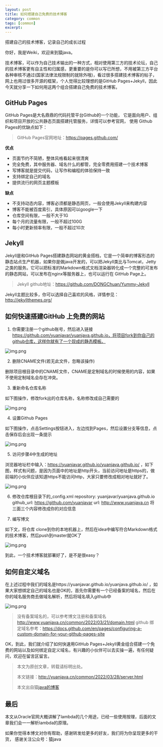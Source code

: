 ```yaml
---
layout: post
title: 如何搭建自己免费的技术博客
category: common
tags: [common]
excerpt:
--- 
```

搭建自己的技术博客，记录自己的成长过程

你好，我是Weiki，欢迎来到猿java。

技术博客，可以作为自己技术输出的一种方式，相对使用第三方的技术论坛，自己的技术博客更有自主性和归属感，更重要的是你可以写已所想，不用被第三方平台各种审核不通过(国家法律法规限制的就除外哦)，看过很多搭建技术博客的帖子，网上也用过很多开源的框架，个人觉得比较理想的是GitHub Pages+Jekyll，因此今天就分享一下如何用这两个组合搭建自己免费的技术博客。

## **GitHub Pages**
  
GitHub Pages是大名鼎鼎的代码托管平台Github的一个功能， 它是面向用户、组织和项目开放的公共静态页面搭建托管服务，详情可以参考官网， 使用 Github Pages的优缺点如下：

> GitHub Pages官网地址：https://pages.github.com/

**优点**

- 页面节约不简陋，整体风格看起来很清爽
- 完全免费，其中服务器、域名什么的都管，完全零费用搭建一个技术博客
- 写博客就是提交代码，让写作和编程的体验保持一致
- 支持绑定自己的域名
- 提供流行的网页主题模板
 
**缺点**

- 不支持动态内容，博客必须都是静态网页，一般会使用Jekyll来构建内容
- 博客不能被百度索引，具体原因可以google一下
- 仓库空间有限，一般不大于1G
- 每个月的流量有限，一般不超过100G
- 每小时更新频率有限，一般不超过10次


## **Jekyll**
Jekyll是和GitHub Pages搭建静态网站的黄金搭档，它是一个简单的博客形态的静态站点生产机器，如果你是做java开发的，可以把Jekyll类比与Tomcat，Jetty之类的服务。它可以把标准的Markdown格式文档渲染器转化成一个完整的可发布的静态网站，可以发布在nginx等服务器上，也可以运行在 GitHub Page上。
> Jekyll github地址：https://github.com/DONGChuan/Yummy-Jekyll

Jekyll主题比较多，你可以选择自己喜欢的风格，详情参见：http://jekyllthemes.org/

## **如何快速搭建GitHub 上免费的网站**

1. 你需要注册一个github账号，然后进入链接 https://github.com/yuanjavar/yuanjava.github.io，将项目fork到你自己的github仓库，这样你就有了一个现成的静态模板。

![img.png](http://yuanjava.cn/assets/md/blog/github.png)

2. 删除CNAME文件(若无此文件，忽略该操作)

删除项目根目录中的CNAME文件，CNAME是定制域名的时候使用的内容，如果不使用定制域名会存在冲突。

3. 重新命名仓库名称

如下图操作，修改fork出的仓库名称，名称修改成自己需要的

![img.png](http://yuanjava.cn/assets/md/blog/rename.png)
   
4. 设置Github Pages

如下图操作，点击Settings按钮进入，左边找到Pages，然后设置分支等信息，点击保存后会出现一条提示

![img.png](http://yuanjava.cn/assets/md/blog/set.png)

5. 访问步骤4中生成的地址

浏览器地址栏中输入：https://yuanjavar.github.io/yuanjava.github.io/ ，如下图，样式有问题，是因为页面中的地址是http开头，当前访问地址是https的，做前端的小伙伴应该知道https不能访问http，大家只要修改成相对地址就好了。

![img.png](http://yuanjava.cn/assets/md/blog/page.png)

6. 修改仓库根目录下的_config.xml
   repository: yuanjavar/yuanjava.github.io
   github_url: https://github.com/yuanjavar
   url: http://www.yuanjava.cn
将三面三个内容修改成你的对应信息

7. 编写博文

如下文，将仓库 clone到你的本地机器上，然后在idea中编写符合Markdown格式的技术博客，然后push到master就OK了

![img.png](http://yuanjava.cn/assets/md/blog/img.png)

到此，一个技术博客就部署好了，是不是很easy？   


## **如何自定义域名**

在上述过程中我们的域名是https://yuanjavar.github.io/yuanjava.github.io/ ，如果大家想绑定自己的域名也是OK的，首先你需要有一个已经备案的域名，然后在你的域名服务商去做域名解析，然后将域名填入github中

![img.png](http://yuanjava.cn/assets/md/blog/domain.png)

> 没有备案域名的，可以参考博文注册和备案域名 http://www.yuanjava.cn/common/2022/03/21/domain.html
> github 绑定域名参考：https://docs.github.com/en/pages/configuring-a-custom-domain-for-your-github-pages-site


OK，到此，我们就介绍了如何快速用GitHub Pages+Jekyll黄金组合搭建一个免费的网站以及如何绑定自定义域名，有兴趣的小伙伴可以去实操一遍，有任何疑问，欢迎在留言区留言。


>
> 本文为原创文章，转载请标明出处。
>
> 本文链接：http://yuanjava.cn/common/2022/03/28/server.html
>
>本文出自猿[java的博客](http://yuanjava.cn)


## 最后
本文从Oracle官网大概讲解了lambda的几个用途，已经一些使用按理，后面的文章我们会一一解析lambda的原理。

如果你觉得本博文对你有帮助，感谢转发给更多的好友，我们将为你呈现更多的干货， 感谢关注公众号：猿java

